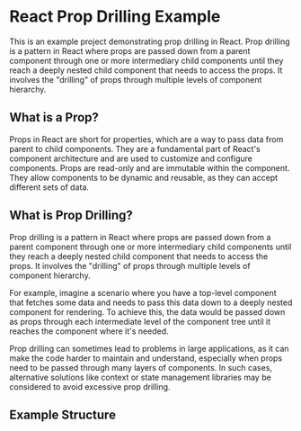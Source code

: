 # React Prop Drilling Example

This is an example project demonstrating prop drilling in React. Prop drilling is a pattern in React where props are passed down from a parent component through one or more intermediary child components until they reach a deeply nested child component that needs to access the props. It involves the "drilling" of props through multiple levels of component hierarchy.

## What is a Prop?

Props in React are short for properties, which are a way to pass data from parent to child components. They are a fundamental part of React's component architecture and are used to customize and configure components. Props are read-only and are immutable within the component. They allow components to be dynamic and reusable, as they can accept different sets of data.

## What is Prop Drilling?

Prop drilling is a pattern in React where props are passed down from a parent component through one or more intermediary child components until they reach a deeply nested child component that needs to access the props. It involves the "drilling" of props through multiple levels of component hierarchy.

For example, imagine a scenario where you have a top-level component that fetches some data and needs to pass this data down to a deeply nested component for rendering. To achieve this, the data would be passed down as props through each intermediate level of the component tree until it reaches the component where it's needed.

Prop drilling can sometimes lead to problems in large applications, as it can make the code harder to maintain and understand, especially when props need to be passed through many layers of components. In such cases, alternative solutions like context or state management libraries may be considered to avoid excessive prop drilling.

## Example Structure

